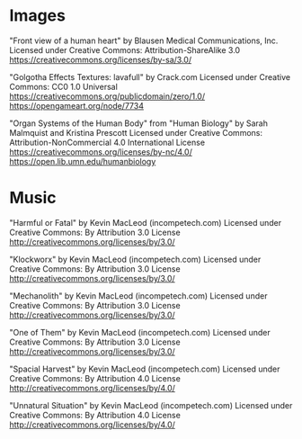 # Images

"Front view of a human heart" by Blausen Medical Communications, Inc.
Licensed under Creative Commons: Attribution-ShareAlike 3.0
https://creativecommons.org/licenses/by-sa/3.0/

"Golgotha Effects Textures: lavafull" by Crack.com
Licensed under Creative Commons: CC0 1.0 Universal
https://creativecommons.org/publicdomain/zero/1.0/
https://opengameart.org/node/7734

"Organ Systems of the Human Body"
from "Human Biology" by Sarah Malmquist and Kristina Prescott
Licensed under Creative Commons: Attribution-NonCommercial 4.0 International License
https://creativecommons.org/licenses/by-nc/4.0/
https://open.lib.umn.edu/humanbiology

# Music

"Harmful or Fatal" by Kevin MacLeod (incompetech.com)
Licensed under Creative Commons: By Attribution 3.0 License
http://creativecommons.org/licenses/by/3.0/

"Klockworx" by Kevin MacLeod (incompetech.com)
Licensed under Creative Commons: By Attribution 3.0 License
http://creativecommons.org/licenses/by/3.0/

"Mechanolith" by Kevin MacLeod (incompetech.com)
Licensed under Creative Commons: By Attribution 3.0 License
http://creativecommons.org/licenses/by/3.0/

"One of Them" by Kevin MacLeod (incompetech.com)
Licensed under Creative Commons: By Attribution 3.0 License
http://creativecommons.org/licenses/by/3.0/

"Spacial Harvest" by Kevin MacLeod (incompetech.com)
Licensed under Creative Commons: By Attribution 4.0 License
http://creativecommons.org/licenses/by/4.0/

"Unnatural Situation" by Kevin MacLeod (incompetech.com)
Licensed under Creative Commons: By Attribution 4.0 License
http://creativecommons.org/licenses/by/4.0/
